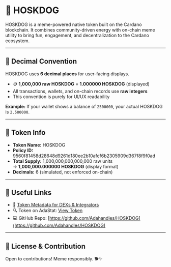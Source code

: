 
# 🐶 HOSKDOG

HOSKDOG is a meme-powered native token built on the Cardano blockchain. It combines community-driven energy with on-chain meme utility to bring fun, engagement, and decentralization to the Cardano ecosystem.

---

## 💠 Decimal Convention

HOSKDOG uses **6 decimal places** for user-facing displays.

- 🪙 **1,000,000 raw HOSKDOG** = **1.000000 HOSKDOG** (displayed)
- All transactions, wallets, and on-chain records use **raw integers**
- This convention is purely for UI/UX readability

**Example:**
If your wallet shows a balance of `2500000`, your actual HOSKDOG is `2.500000`.

---

## 📄 Token Info

- **Token Name:** HOSKDOG
- **Policy ID:** 9560f81458d28648d9261d180ee2b10afcf6b2305909d367f8f9f0ad
- **Total Supply:** 1,000,000,000,000,000 raw units  
  → **1,000,000.000000 HOSKDOG** (display format)
- **Decimals:** 6 (simulated, not enforced on-chain)

---

## 🔗 Useful Links

- 🧾 [Token Metadata for DEXs & Integrators](./docs/TOKEN_METADATA.md)
- 🔍 Token on AdaStat: [View Token](https://adastat.net/tokens/9560f81458d28648d9261d180ee2b10afcf6b2305909d367f8f9f0ad484b4447)
- 💻 GitHub Repo: [https://github.com/Adahandles/HOSKDOG](https://github.com/Adahandles/HOSKDOG)

---

## 🧠 License & Contribution

Open to contributions! Meme responsibly. 🐕✨
